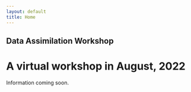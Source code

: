 ```yaml
---
layout: default
title: Home
---
```


## Data Assimilation Workshop
# A virtual workshop in August, 2022

Information coming soon.
